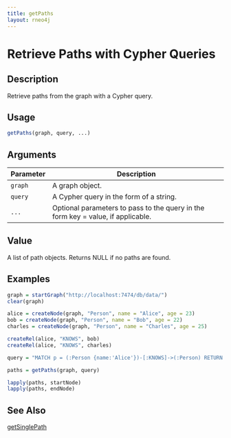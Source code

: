 ```yaml
---
title: getPaths
layout: rneo4j
---
```


# Retrieve Paths with Cypher Queries

## Description

Retrieve paths from the graph with a Cypher query.

## Usage

```r
getPaths(graph, query, ...)
```

## Arguments

| Parameter | Description     |
| --------- | --------------- |
| `graph`   | A graph object. |
| `query`   | A Cypher query in the form of a string. |
| `...`     | Optional parameters to pass to the query in the form key = value, if applicable. |

## Value

A list of path objects. Returns NULL if no paths are found.

## Examples

```r
graph = startGraph("http://localhost:7474/db/data/")
clear(graph)

alice = createNode(graph, "Person", name = "Alice", age = 23)
bob = createNode(graph, "Person", name = "Bob", age = 22)
charles = createNode(graph, "Person", name = "Charles", age = 25)

createRel(alice, "KNOWS", bob)
createRel(alice, "KNOWS", charles)

query = "MATCH p = (:Person {name:'Alice'})-[:KNOWS]->(:Person) RETURN p"

paths = getPaths(graph, query)

lapply(paths, startNode)
lapply(paths, endNode)
```

## See Also

[getSinglePath](get-single-path.html)